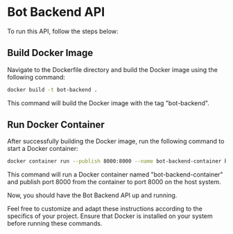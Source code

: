 # Bot Backend API

To run this API, follow the steps below:

## Build Docker Image

Navigate to the Dockerfile directory and build the Docker image using the following command:

```sh 
docker build -t bot-backend .
```

This command will build the Docker image with the tag "bot-backend".


## Run Docker Container

After successfully building the Docker image, run the following command to start a Docker container:

```sh 
docker container run --publish 8000:8000 --name bot-backend-container bot-backend
```

This command will run a Docker container named "bot-backend-container" and publish port 8000 from the container to port 8000 on the host system.

Now, you should have the Bot Backend API up and running.

Feel free to customize and adapt these instructions according to the specifics of your project. Ensure that Docker is installed on your system before running these commands.